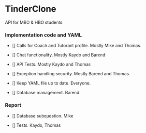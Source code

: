 # TinderClone
API for MBO &amp; HBO students 


### Implementation code and YAML

- [] Calls for Coach and Tutorant profile. Mostly Mike and Thomas.

- [] Chat functionality. Mostly Kaydo and Barend

- [] API Tests. Mostly Kaydo and Thomas

- [] Exception handling security. Mostly Barend and Thomas.

- [] Keep YAML file up to date. Everyone.

- [] Database management. Barend

### Report

- [] Database subquestion. Mike

- [] Tests. Kaydo, Thomas
